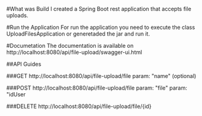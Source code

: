 #What was Build
I created a Spring Boot rest application that accepts file uploads. 

#Run the Application
For run the application you need to execute the class UploadFilesApplication or generetaded the jar and run it.

#Documetation
The documentation is available on http://localhost:8080/api/file-upload/swagger-ui.html

##API Guides

###GET
http://localhost:8080/api/file-upload/file
param: "name" (optional)

###POST
http://localhost:8080/api/file-upload/file
param: "file"
param: "idUser

###DELETE
http://localhost:8080/api/file-upload/file/{id}
